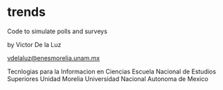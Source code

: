 # trends
Code to simulate polls and surveys

by Victor De la Luz

vdelaluz@enesmorelia.unam.mx

Tecnlogias para la Informacion en Ciencias
Escuela Nacional de Estudios Superiores Unidad Morelia
Universidad Nacional Autonoma de Mexico

